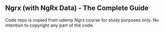 ## Ngrx (with NgRx Data) - The Complete Guide

Code repo is copied from udemy Ngrx course for study purposes only. No intention to copyright any part of the code.
